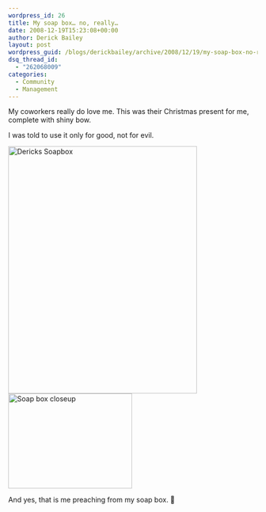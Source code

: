 ```yaml
---
wordpress_id: 26
title: My soap box… no, really…
date: 2008-12-19T15:23:08+00:00
author: Derick Bailey
layout: post
wordpress_guid: /blogs/derickbailey/archive/2008/12/19/my-soap-box-no-really.aspx
dsq_thread_id:
  - "262068009"
categories:
  - Community
  - Management
---
```

My coworkers really do love me. This was their Christmas present for me, complete with shiny bow. 

I was told to use it only for good, not for evil.

[<img style="border-top-width: 0px;border-left-width: 0px;border-bottom-width: 0px;border-right-width: 0px" height="500" alt="Dericks Soapbox" src="http://lostechies.com/derickbailey/files/2011/03/DericksSoapbox_thumb_4359455E.jpg" width="381" border="0" />](http://lostechies.com/derickbailey/files/2011/03/DericksSoapbox_3BA92A9C.jpg) [<img style="border-right: 0px;border-top: 0px;border-left: 0px;border-bottom: 0px" height="192" alt="Soap box closeup" src="http://lostechies.com/derickbailey/files/2011/03/Soapboxcloseup_thumb_291B6CEB.jpg" width="250" border="0" />](http://lostechies.com/derickbailey/files/2011/03/Soapboxcloseup_7316EDDD.jpg)

And yes, that is me preaching from my soap box. 🙂